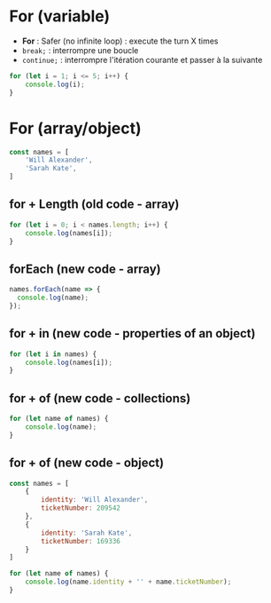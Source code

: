 # For (variable)

- **For** : Safer (no infinite loop) : execute the turn X times
- ``` break; ``` : interrompre une boucle
- ``` continue; ``` : interrompre l'itération courante et passer à la suivante

```javascript
for (let i = 1; i <= 5; i++) {
    console.log(i);
}
```
# For (array/object)
```js
const names = [
    'Will Alexander',
    'Sarah Kate',
]
```

## for + Length (old code - array)
```javascript
for (let i = 0; i < names.length; i++) {
    console.log(names[i]);
}
```

## forEach (new code - array)
```javascript
names.forEach(name => {
  console.log(name);
});
```

## for + in (new code - properties of an object)
```javascript
for (let i in names) {
    console.log(names[i]);
}
```

## for + of (new code - collections)
```javascript 
for (let name of names) {
    console.log(name);
}
```

## for + of (new code - object)
```javascript 
const names = [
    {
        identity: 'Will Alexander',
        ticketNumber: 209542
    },
    {
        identity: 'Sarah Kate',
        ticketNumber: 169336
    }
]

for (let name of names) {
    console.log(name.identity + '' + name.ticketNumber);
}
```
